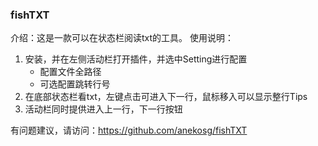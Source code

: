 ### fishTXT
介绍：这是一款可以在状态栏阅读txt的工具。
使用说明：
1. 安装，并在左侧活动栏打开插件，并选中Setting进行配置
    * 配置文件全路径
    * 可选配置跳转行号
2. 在底部状态栏看txt，左键点击可进入下一行，鼠标移入可以显示整行Tips
3. 活动栏同时提供进入上一行，下一行按钮

有问题建议，请访问：https://github.com/anekosg/fishTXT 
